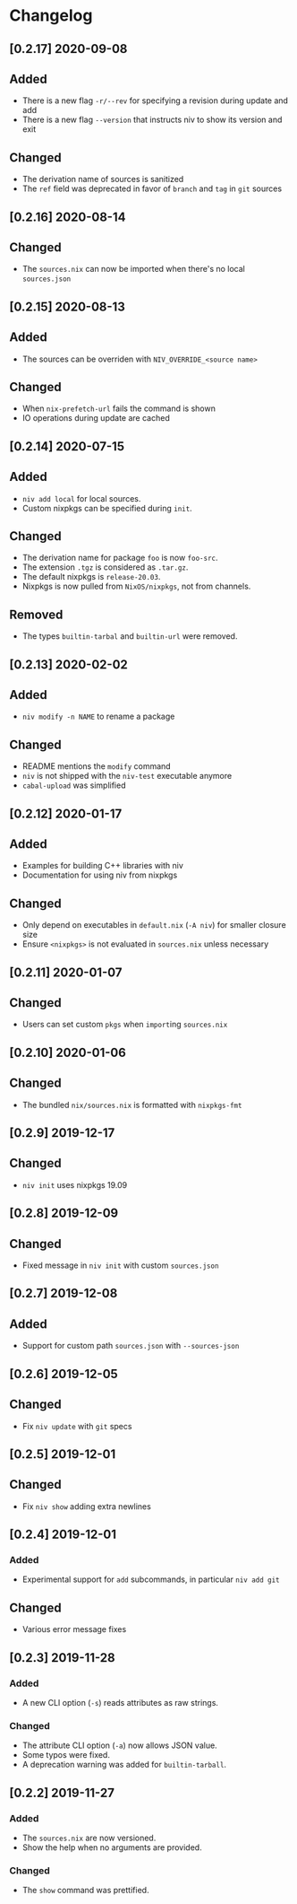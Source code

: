 # Changelog

## [0.2.17] 2020-09-08
## Added
* There is a new flag `-r/--rev` for specifying a revision during update and add
* There is a new flag `--version` that instructs niv to show its version and exit
## Changed
* The derivation name of sources is sanitized
* The `ref` field was deprecated in favor of `branch` and `tag` in `git`
  sources

## [0.2.16] 2020-08-14
## Changed
* The `sources.nix` can now be imported when there's no local `sources.json`

## [0.2.15] 2020-08-13
## Added
* The sources can be overriden with `NIV_OVERRIDE_<source name>`
## Changed
* When `nix-prefetch-url` fails the command is shown
* IO operations during update are cached

## [0.2.14] 2020-07-15
## Added
* `niv add local` for local sources.
* Custom nixpkgs can be specified during `init`.
## Changed
* The derivation name for package `foo` is now `foo-src`.
* The extension `.tgz` is considered as `.tar.gz`.
* The default nixpkgs is `release-20.03`.
* Nixpkgs is now pulled from `NixOS/nixpkgs`, not from channels.
## Removed
* The types `builtin-tarbal` and `builtin-url` were removed.

## [0.2.13] 2020-02-02
## Added
* `niv modify -n NAME` to rename a package
## Changed
* README mentions the `modify` command
* `niv` is not shipped with the `niv-test` executable anymore
* `cabal-upload` was simplified

## [0.2.12] 2020-01-17
## Added
* Examples for building C++ libraries with niv
* Documentation for using niv from nixpkgs
## Changed
* Only depend on executables in `default.nix` (`-A niv`) for smaller closure
  size
* Ensure `<nixpkgs>` is not evaluated in `sources.nix` unless necessary

## [0.2.11] 2020-01-07
## Changed
* Users can set custom `pkgs` when `import`ing `sources.nix`

## [0.2.10] 2020-01-06
## Changed
* The bundled `nix/sources.nix` is formatted with `nixpkgs-fmt`

## [0.2.9] 2019-12-17
## Changed
* `niv init` uses nixpkgs 19.09

## [0.2.8] 2019-12-09
## Changed
* Fixed message in `niv init` with custom `sources.json`

## [0.2.7] 2019-12-08
## Added
* Support for custom path `sources.json` with `--sources-json`

## [0.2.6] 2019-12-05
## Changed
* Fix `niv update` with `git` specs

## [0.2.5] 2019-12-01
## Changed
* Fix `niv show` adding extra newlines

## [0.2.4] 2019-12-01
### Added
* Experimental support for `add` subcommands, in particular `niv add git`
## Changed
* Various error message fixes

## [0.2.3] 2019-11-28
### Added
* A new CLI option (`-s`) reads attributes as raw strings.
### Changed
* The attribute CLI option (`-a`) now allows JSON value.
* Some typos were fixed.
* A deprecation warning was added for `builtin-tarball`.

## [0.2.2] 2019-11-27
### Added
* The `sources.nix` are now versioned.
* Show the help when no arguments are provided.
### Changed
* The `show` command was prettified.
